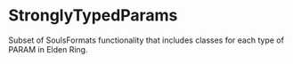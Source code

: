 # StronglyTypedParams
 
Subset of SoulsFormats functionality that includes classes for each type of PARAM in Elden Ring.
